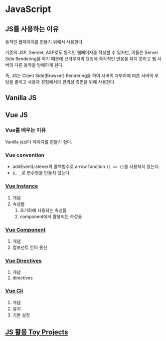 # JavaScript

## JS를 사용하는 이유

동적인 웹페이지를 만들기 위해서 사용한다.

기존의 JSP, Servlet, ASP로도 동적인 웹페이지를 작성할 수 있지만, 이들은 Server Side Rendering을 하기 때문에 브라우저의 요청에 즉각적인 반응을 하지 못하고 웹 서버의 다른 동작을 방해하게 된다.

즉, JS는 Client Side(Browser) Rendering을 하여 서버의 과부하에 따른 서버의 부담을 줄이고 사용자 경험에서의 편의성 측면을 위해 사용한다.

## Vanilla JS



## Vue JS

### Vue를 배우는 이유

Vanilla js보다 페이지를 만들기 쉽다.

### Vue convention

* addEventListener의 콜백함수로 arrow function `() => {}`를 사용하지 않는다.
* `$, _`로 변수명을 만들지 않는다.

### [Vue Instance](./VueInstance.md)

1. 개념
2. 속성들
   1. 초기화에 사용되는 속성들
   2. component에서 활용되는 속성들

### [Vue Component](./VueComponent.md)

1. 개념
2. 컴포넌트 간의 통신

### [Vue Directives](./VueDirectives.md)

1. 개념
2. directives

### [Vue Cli](./VueCli.md)

1. 개념
2. 설치
3. 기본 설정



## [JS 활용 Toy Projects]()

